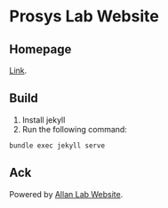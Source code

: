 # Prosys Lab Website

## Homepage
[Link](https://prosys.kaist.ac.kr).

## Build
1. Install jekyll
2. Run the following command:
```
bundle exec jekyll serve
```

## Ack
Powered by [Allan Lab Website](https://github.com/mpa139/allanlab).
